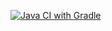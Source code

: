 [![Java CI with Gradle](https://github.com/Aleks163rus/2.3.Patterns-1/actions/workflows/gradle.yml/badge.svg)](https://github.com/Aleks163rus/2.3.Patterns-1/actions/workflows/gradle.yml)